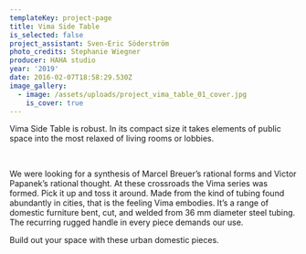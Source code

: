 ```yaml
---
templateKey: project-page
title: Vima Side Table
is_selected: false
project_assistant: Sven-Eric Söderström
photo_credits: Stephanie Wiegner
producer: HAHA studio
year: '2019'
date: 2016-02-07T18:58:29.530Z
image_gallery:
  - image: /assets/uploads/project_vima_table_01_cover.jpg
    is_cover: true
---
```

Vima Side Table is robust. In its compact size it takes elements of public space into the most relaxed of living rooms or lobbies.

<br/>

We were looking for a synthesis of Marcel Breuer’s rational forms and Victor Papanek’s rational thought. At these crossroads the Vima series was formed. Pick it up and toss it around. Made from the kind of tubing found abundantly in cities, that is the feeling Vima embodies. It’s a range of domestic furniture bent, cut, and welded from 36 mm diameter steel tubing. The recurring rugged handle in every piece demands our use. 

Build out your space with these urban domestic pieces.

